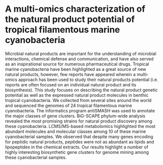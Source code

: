 # A multi-omics characterization of the natural product potential of tropical filamentous marine cyanobacteria

Microbial natural products are important for the understanding of microbial interactions, chemical defense and communication, and have also served as an inspirational source for numerous pharmaceutical drugs. Tropical marine cyanobacteria have been highlighted as a great source of new natural products, however, few reports have appeared wherein a multi-omics approach has been used to study their natural products potential (i.e. reports are often focused on an individual natural product and its biosynthesis). This study focuses on describing the natural product genetic potential as well as the expressed natural product molecules in benthic tropical cyanobacteria. We collected from several sites around the world and sequenced the genomes of 24 tropical filamentous marine cyanobacteria. The informatics program antiSMASH was used to annotate the major classes of gene clusters. BiG-SCAPE phylum-wide analysis revealed the most promising strains for natural product discovery among these cyanobacteria. LCMS/MS-based metabolomics highlighted the most abundant molecules and molecular classes among 10 of these marine cyanobacterial samples. We observed that despite many genes encoding for peptidic natural products, peptides were not as abundant as lipids and lipopeptides in the chemical extracts. Our results highlight a number of highly interesting biosynthetic gene clusters for genome mining among these cyanobacterial samples.
